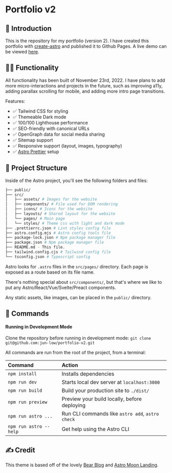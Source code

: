 # Portfolio v2

## 👋 Introduction

This is the repository for my portfolio (version 2). I have created this portfolio with [create-astro](https://astro.build/) and published it to Github Pages. A live demo can be viewed [here](https://jun-low.github.io/).

## 🧑‍🚀 Functionality

All functionality has been built of November 23rd, 2022. I have plans to add more micro-interactions and projects in the future, such as improving a11y, adding parallax scrolling for mobile, and adding more intro page transitions.

Features:

- ✅ Tailwind CSS for styling
- ✅ Themeable Dark mode
- ✅ 100/100 Lighthouse performance
- ✅ SEO-friendly with canonical URLs
- ✅ OpenGraph data for social media sharing
- ✅ Sitemap support
- ✅ Responsive support (layout, images, typography)
- ✅ [Astro Prettier](https://github.com/withastro/prettier-plugin-astro) setup

## 🚀 Project Structure

Inside of the Astro project, you'll see the following folders and files:

```bash
├── public/
├── src/
│   ├── assets/ # Images for the website
│   ├── components/ # File used for DOM rendering
│   ├── icons/ # Icons for the website
│   ├── layouts/ # Shared layout for the website
│   └── pages/ # Main page
│   └── styles/ # Theme css with light and dark mode
├── .prettierrc.json # Lint styles config file
├── astro.config.mjs # Astro config tools file
├── package-lock.json # Npm package manager file
├── package.json # Npm package manager file
├── README.md - This file.
├── tailwind.config.cjs # Tailwind config file
└── tsconfig.json # Typescript config
```

Astro looks for `.astro` files in the `src/pages/` directory. Each page is exposed as a route based on its file name.

There's nothing special about `src/components/`, but that's where we like to put any Astro/React/Vue/Svelte/Preact components.

Any static assets, like images, can be placed in the `public/` directory.

## 🧞 Commands

#### Running in Development Mode

Clone the repository before running in development mode: `git clone git@github.com:jun-low/portfolio-v2.git`

All commands are run from the root of the project, from a terminal:

| Command                | Action                                           |
| :--------------------- | :----------------------------------------------- |
| `npm install`          | Installs dependencies                            |
| `npm run dev`          | Starts local dev server at `localhost:3000`      |
| `npm run build`        | Build your production site to `./dist/`          |
| `npm run preview`      | Preview your build locally, before deploying     |
| `npm run astro ...`    | Run CLI commands like `astro add`, `astro check` |
| `npm run astro --help` | Get help using the Astro CLI                     |

## ✍️ Credit

This theme is based off of the lovely [Bear Blog](https://github.com/HermanMartinus/bearblog/) and [Astro Moon Landing](https://github.com/mhyfritz/astro-landing-page).

